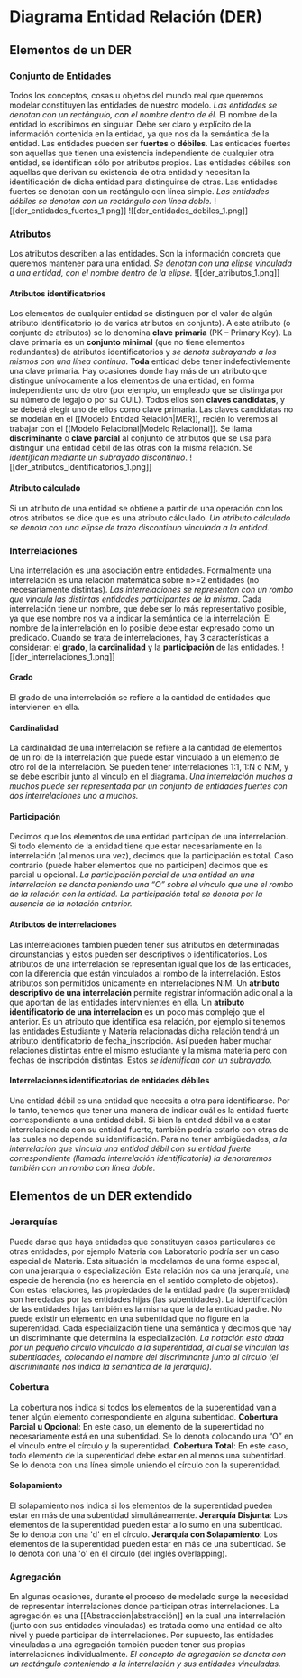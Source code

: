 # Diagrama Entidad Relación (DER)
## Elementos de un DER
### Conjunto de Entidades
Todos los conceptos, cosas u objetos del mundo real que queremos modelar constituyen las entidades de nuestro modelo. *Las entidades se denotan con un rectángulo, con el nombre dentro de él.*
El nombre de la entidad lo escribimos en singular. Debe ser claro y explícito de la información contenida en la entidad, ya que nos da la semántica de la entidad.
Las entidades pueden ser **fuertes** o **débiles**. Las entidades fuertes son aquellas que tienen una existencia independiente de cualquier otra entidad, se identifican sólo por atributos propios. Las entidades débiles son aquellas que derivan su existencia de otra entidad y necesitan la identificación de dicha entidad para distinguirse de otras.
Las entidades fuertes se denotan con un rectángulo con línea simple. *Las entidades débiles se denotan con un rectángulo con línea doble.*
![[der_entidades_fuertes_1.png]]
![[der_entidades_debiles_1.png]]

### Atributos
Los atributos describen a las entidades. Son la información concreta que queremos mantener para una entidad. *Se denotan con una elipse vinculada a una entidad, con el nombre dentro de la elipse.*
![[der_atributos_1.png]]

#### Atributos identificatorios
Los elementos de cualquier entidad se distinguen por el valor de algún atributo identificatorio (o de varios atributos en conjunto). A este atributo (o conjunto de atributos) se lo denomina **clave primaria** (PK – Primary Key).
La clave primaria es un **conjunto minimal** (que no tiene elementos redundantes) de atributos identificatorios y *se denota subrayando a los mismos con una línea continua*. **Toda** entidad debe tener indefectivlemente una clave primaria.
Hay ocasiones donde hay más de un atributo que distingue unívocamente a los elementos de una entidad, en forma independiente uno de otro (por ejemplo, un empleado que se distinga por su número de legajo o por su CUIL). Todos ellos son **claves candidatas**, y se deberá elegir uno de ellos como clave primaria. Las claves candidatas no se modelan en el [[Modelo Entidad Relación|MER]], recién lo veremos al trabajar con el [[Modelo Relacional|Modelo Relacional]].
Se llama **discriminante** o **clave parcial** al conjunto de atributos que se usa para distinguir una entidad débil de las otras con la misma relación. Se *identifican mediante un subrayado discontinuo*.
![[der_atributos_identificatorios_1.png]]

#### Atributo cálculado
Si un atributo de una entidad se obtiene a partir de una operación con los otros atributos se dice que es una atributo cálculado. *Un atributo cálculado se denota con una elipse de trazo discontinuo vinculada a la entidad.*

### Interrelaciones
Una interrelación es una asociación entre entidades. Formalmente una interrelación es una relación matemática sobre n>=2 entidades (no necesariamente distintas). *Las interrelaciones se representan con un rombo que vincula las distintas entidades participantes de la misma*.
Cada interrelación tiene un nombre, que debe ser lo más representativo posible, ya que ese nombre nos va a indicar la semántica de la interrelación. El nombre de la interrelación en lo posible debe estar expresado como un predicado.
Cuando se trata de interrelaciones, hay 3 características a considerar: el **grado**, la **cardinalidad** y la **participación** de las entidades.
![[der_interrelaciones_1.png]]

#### Grado
El grado de una interrelación se refiere a la cantidad de entidades que intervienen en ella.

#### Cardinalidad
La cardinalidad de una interrelación se refiere a la cantidad de elementos de un rol de la interrelación que puede estar vinculado a un elemento de otro rol de la interrelación. Se pueden tener interrelaciones 1:1, 1:N o N:M, y se debe escribir junto al vínculo en el diagrama.
*Una interrelación muchos a muchos puede ser representada por un conjunto de entidades fuertes con dos interrelaciones uno a muchos.*

#### Participación
Decimos que los elementos de una entidad participan de una interrelación. Si todo elemento de la entidad tiene que estar necesariamente en la interrelación (al menos una vez), decimos que la participación es total. Caso contrario (puede haber elementos que no participen) decimos que es parcial u opcional.
*La participación parcial de una entidad en una interrelación se denota poniendo una “O” sobre el vínculo que une el rombo de la relación con la entidad.*
*La participación total se denota por la ausencia de la notación anterior.*

#### Atributos de interrelaciones
Las interrelaciones también pueden tener sus atributos en determinadas circunstancias y estos pueden ser descriptivos o identificatorios. Los atributos de una interrelación se representan igual que los de las entidades, con la diferencia que están vinculados al rombo de la interrelación. Estos atributos son permitidos únicamente en interrelaciones N:M.
Un **atributo descriptivo de una interrelación** permite registrar información adicional a la que aportan de las entidades intervinientes en ella.
Un **atributo identificatorio de una interrelacion** es un poco más complejo que el anterior. Es un atributo que identifica esa relación, por ejemplo si tenemos las entidades Estudiante y Materia relacionadas dicha relación tendrá un atributo identificatorio de fecha_inscripción. Así pueden haber muchar relaciones distintas entre el mismo estudiante y la misma materia pero con fechas de inscripción distintas. Estos *se identifican con un subrayado*.

#### Interrelaciones identificatorias de entidades débiles
Una entidad débil es una entidad que necesita a otra para identificarse. Por lo tanto, tenemos que tener una manera de indicar cuál es la entidad fuerte correspondiente a una entidad débil. Si bien la entidad débil va a estar interrelacionada con su entidad fuerte, también podría estarlo con otras de las cuales no depende su identificación. Para no tener ambigüedades, *a la interrelación que vincula una entidad débil con su entidad fuerte correspondiente (llamada interrelación identificatoria) la denotaremos también con un rombo con línea doble*.

## Elementos de un DER extendido
### Jerarquías
Puede darse que haya entidades que constituyan casos particulares de otras entidades, por ejemplo Materia con Laboratorio podría ser un caso especial de Materia. Esta situación la modelamos de una forma especial, con una jerarquía o especialización. Esta relación nos da una jerarquía, una especie de herencia (no es herencia en el sentido completo de objetos). Con estas relaciones, las propiedades de la entidad padre (la superentidad) son heredadas por las entidades hijas (las subentidades).
La identificación de las entidades hijas también es la misma que la de la entidad padre. No puede existir un elemento en una subentidad que no figure en la superentidad. Cada especialización tiene una semántica y decimos que hay un discriminante que determina la especialización. *La notación está dada por un pequeño círculo vinculado a la superentidad, al cual se vinculan las subentidades, colocando el nombre del discriminante junto al círculo (el discriminante nos indica la semántica de la jerarquía).*

#### Cobertura
La cobertura nos indica si todos los elementos de la superentidad van a tener algún elemento correspondiente en alguna subentidad.
**Cobertura Parcial u Opcional**: En este caso, un elemento de la superentidad no necesariamente está en una subentidad. Se lo denota colocando una “O” en el vínculo entre el círculo y la superentidad.
**Cobertura Total**: En este caso, todo elemento de la superentidad debe estar en al menos una subentidad. Se lo denota con una línea simple uniendo el círculo con la superentidad.

#### Solapamiento
El solapamiento nos indica si los elementos de la superentidad pueden estar en más de una subentidad simultáneamente.
**Jerarquía Disjunta**: Los elementos de la superentidad pueden estar a lo sumo en una subentidad. Se lo denota con una 'd' en el círculo.
**Jerarquía con Solapamiento**: Los elementos de la superentidad pueden estar en más de una subentidad. Se lo denota con una 'o' en el círculo (del inglés overlapping).

### Agregación
En algunas ocasiones, durante el proceso de modelado surge la necesidad de representar interrelaciones donde participan otras interrelaciones.
La agregación es una [[Abstracción|abstracción]] en la cual una interrelación (junto con sus entidades vinculadas) es tratada como una entidad de alto nivel y puede participar de interrelaciones. Por supuesto, las entidades vinculadas a una agregación también pueden tener sus propias interrelaciones individualmente.
*El concepto de agregación se denota con un rectángulo conteniendo a la interrelación y sus entidades vinculadas.*
